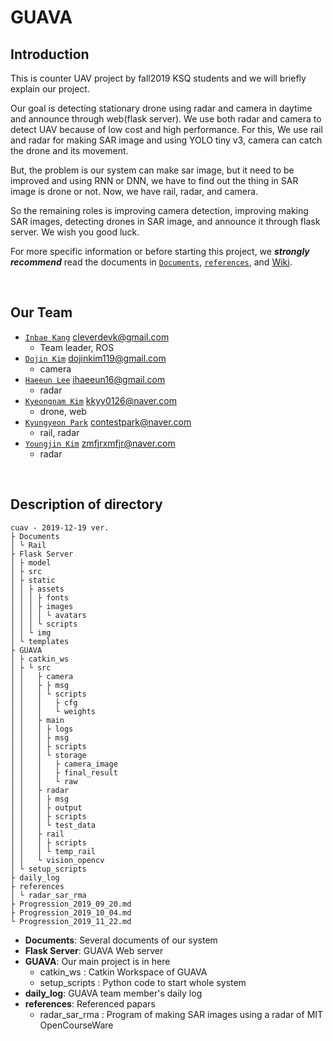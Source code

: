 # GUAVA

## Introduction
This is counter UAV project by fall2019 KSQ students and we will briefly explain our project.

Our goal is detecting stationary drone using radar and camera in daytime and announce through web(flask server). We use both radar and camera to detect UAV because of low cost and high performance. For this, We use rail and radar for making SAR image and using YOLO tiny v3, camera can catch the drone and its movement.

But, the problem is our system can make sar image, but it need to be improved and using RNN or DNN, we have to find out the thing in SAR image is drone or not. Now, we have rail, radar, and camera.

So the remaining roles is improving camera detection, improving making SAR images, detecting drones in SAR image, and announce it through flask server. We wish you good luck.

For more specific information or before starting this project, we ***strongly recommend*** read the documents in [`Documents`](https://github.com/seonghapark/cuav/tree/fall2019/Documents), [`references`](https://github.com/seonghapark/cuav/tree/fall2019/references), and [Wiki](https://github.com/seonghapark/cuav/wiki). 

</br>


## Our Team
* [`Inbae Kang`](https://github.com/cleverdevk) cleverdevk@gmail.com
  * Team leader, ROS
* [`Dojin Kim`](https://github.com/dojinkimm) dojinkim119@gmail.com
  * camera
* [`Haeeun Lee`](https://github.com/ihaeeun) ihaeeun16@gmail.com
  * radar
* [`Kyeongnam Kim`](https://github.com/kimkyeongnam) kkyy0126@naver.com
  * drone, web
* [`Kyungyeon Park`](https://github.com/contestpark) contestpark@naver.com
  * rail, radar
* [`Youngjin Kim`](https://github.com/ANGJIN) zmfjrxmfjr@naver.com
  * radar
  
  
</br>
  
  
## Description of directory
```
cuav - 2019-12-19 ver.
├ Documents
│ └ Rail
├ Flask Server
│ ├ model
│ ├ src
│ ├ static
│ │ ├ assets
│ │ │ ├ fonts
│ │ │ ├ images
│ │ │ │ └ avatars
│ │ │ └ scripts
│ │ └ img
│ └ templates
├ GUAVA
│ ├ catkin_ws 
│ ├ └ src
│ │   ├ camera
│ │   ├ ├ msg
│ │   │ └ scripts
│ │   │   ├ cfg
│ │   │   └ weights
│ │   ├ main
│ │   │ ├ logs
│ │   │ ├ msg
│ │   │ ├ scripts
│ │   │ └ storage
│ │   │   ├ camera_image
│ │   │   ├ final_result
│ │   │   └ raw
│ │   ├ radar
│ │   │ ├ msg
│ │   │ ├ output
│ │   │ ├ scripts
│ │   │ └ test_data 
│ │   ├ rail
│ │   │ ├ scripts
│ │   │ └ temp_rail
│ │   └ vision_opencv
│ └ setup_scripts
├ daily_log
├ references
│ └ radar_sar_rma
├ Progression_2019_09_20.md
├ Progression_2019_10_04.md
└ Progression_2019_11_22.md

```
* **Documents**: Several documents of our system
* **Flask Server**: GUAVA Web server
* **GUAVA**: Our main project is in here
  * catkin_ws : Catkin Workspace of GUAVA  
  * setup_scripts : Python code to start whole system
* **daily_log**: GUAVA team member's daily log
* **references**: Referenced papars
  * radar_sar_rma : Program of making SAR images using a radar of MIT OpenCourseWare


